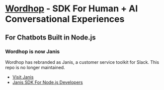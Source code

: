 # [Wordhop](https://www.Wordhop.io) - SDK For Human + AI Conversational Experiences
## For Chatbots Built in Node.js


### Wordhop is now Janis
Wordhop has rebranded as Janis, a customer service toolkit for Slack.  This repo is no longer maintained.   
* [Visit Janis](https://www.janis.ai)
* [Janis SDK For Node.js Developers](https://github.com/Janis-ai/janis-npm)
